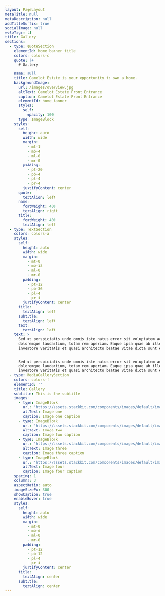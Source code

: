```yaml
---
layout: PageLayout
metaTitle: null
metaDescription: null
addTitleSuffix: true
socialImage: null
metaTags: []
title: Gallery
sections:
  - type: QuoteSection
    elementId: home_banner_title
    colors: colors-c
    quote: |+
      # Gallery

    name: null
    title: Camelot Estate is your opportunity to own a home.
    backgroundImage:
      url: /images/overview.jpg
      altText: Camelot Estate Front Entrance
      caption: Camelot Estate Front Entrance
      elementId: home_banner
      styles:
        self:
          opacity: 100
      type: ImageBlock
    styles:
      self:
        height: auto
        width: wide
        margin:
          - mt-1
          - mb-4
          - ml-0
          - mr-0
        padding:
          - pt-20
          - pb-4
          - pl-4
          - pr-4
        justifyContent: center
      quote:
        textAlign: left
      name:
        fontWeight: 400
        textAlign: right
      title:
        fontWeight: 400
        textAlign: left
  - type: TextSection
    colors: colors-a
    styles:
      self:
        height: auto
        width: wide
        margin:
          - mt-0
          - mb-12
          - ml-0
          - mr-0
        padding:
          - pt-12
          - pb-36
          - pl-4
          - pr-4
        justifyContent: center
      title:
        textAlign: left
      subtitle:
        textAlign: left
      text:
        textAlign: left
    text: >
      Sed ut perspiciatis unde omnis iste natus error sit voluptatem accusantium
      doloremque laudantium, totam rem aperiam. Eaque ipsa quae ab illo
      inventore veritatis et quasi architecto beatae vitae dicta sunt explicabo.


      Sed ut perspiciatis unde omnis iste natus error sit voluptatem accusantium
      doloremque laudantium, totam rem aperiam. Eaque ipsa quae ab illo
      inventore veritatis et quasi architecto beatae vitae dicta sunt explicabo.
  - type: MediaGallerySection
    colors: colors-f
    elementId: ''
    title: Gallery
    subtitle: This is the subtitle
    images:
      - type: ImageBlock
        url: 'https://assets.stackbit.com/components/images/default/image-1.jpeg'
        altText: Image one
        caption: Image one caption
      - type: ImageBlock
        url: 'https://assets.stackbit.com/components/images/default/image-2.jpeg'
        altText: Image two
        caption: Image two caption
      - type: ImageBlock
        url: 'https://assets.stackbit.com/components/images/default/image-3.jpeg'
        altText: Image three
        caption: Image three caption
      - type: ImageBlock
        url: 'https://assets.stackbit.com/components/images/default/image-4.jpeg'
        altText: Image four
        caption: Image four caption
    spacing: 1
    columns: 3
    aspectRatio: auto
    imageSizePx: 300
    showCaption: true
    enableHover: true
    styles:
      self:
        height: auto
        width: wide
        margin:
          - mt-0
          - mb-0
          - ml-0
          - mr-0
        padding:
          - pt-12
          - pb-12
          - pl-4
          - pr-4
        justifyContent: center
      title:
        textAlign: center
      subtitle:
        textAlign: center
---
```

